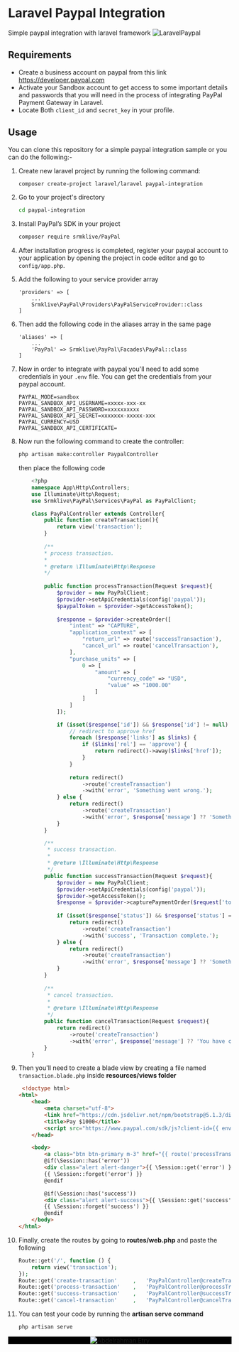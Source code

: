 # Laravel Paypal Integration
Simple paypal integration with laravel framework
![LaravelPaypal](https://abdelrahmanetry.info/assets/github/paypal_laravel.png.png)

## Requirements
- Create a business account on paypal from this link https://developer.paypal.com
- Activate your Sandbox account to get access to some important details and passwords that you will need in the process of integrating PayPal Payment Gateway in Laravel.
- Locate Both `client_id` and `secret_key` in your profile.

## Usage
You can clone this repository for a simple paypal integration sample or you can do the following:-

1. Create new laravel project by running the following command:
    ```bash
    composer create-project laravel/laravel paypal-integration
    ```
2. Go to your project's directory 
    ```bash
    cd paypal-integration
    ```
3. Install PayPal’s SDK in your project 
    ```bash
    composer require srmklive/PayPal
    ```
4. After installation progress is completed, register your paypal account to your application by opening the project in code editor and go to `config/app.php`.

5. Add the following to your service provider array 
    ~~~
    'providers' => [
        ...
        Srmklive\PayPal\Providers\PayPalServiceProvider::class
    ]
    ~~~

6. Then add the following code in the aliases array in the same page
    ~~~
    'aliases' => [
        ...
        'PayPal' => Srmklive\PayPal\Facades\PayPal::class
    ]
    ~~~

7. Now in order to integrate with paypal you'll need to add some credentials in your `.env` file. You can get the credentials from your paypal account.
    ```
    PAYPAL_MODE=sandbox
    PAYPAL_SANDBOX_API_USERNAME=xxxxx-xxx-xx
    PAYPAL_SANDBOX_API_PASSWORD=xxxxxxxxxx
    PAYPAL_SANDBOX_API_SECRET=xxxxxxx-xxxxx-xxx
    PAYPAL_CURRENCY=USD
    PAYPAL_SANDBOX_API_CERTIFICATE=
    ```
8. Now run the following command to create the controller:
    ```bash
    php artisan make:controller PaypalController
    ```
    then place the following code
    ```php
        <?php
        namespace App\Http\Controllers;
        use Illuminate\Http\Request;
        use Srmklive\PayPal\Services\PayPal as PayPalClient;
    
        class PayPalController extends Controller{
            public function createTransaction(){
                return view('transaction');
            }
            
            /**
            * process transaction.
            *
            * @return \Illuminate\Http\Response
            */
            
            public function processTransaction(Request $request){
                $provider = new PayPalClient;
                $provider->setApiCredentials(config('paypal'));
                $paypalToken = $provider->getAccessToken();
        
                $response = $provider->createOrder([
                    "intent" => "CAPTURE",
                    "application_context" => [
                        "return_url" => route('successTransaction'),
                        "cancel_url" => route('cancelTransaction'),
                    ],
                    "purchase_units" => [
                        0 => [
                            "amount" => [
                                "currency_code" => "USD",
                                "value" => "1000.00"
                            ]
                        ]
                    ]
                ]);
    
                if (isset($response['id']) && $response['id'] != null) {
                    // redirect to approve href
                    foreach ($response['links'] as $links) {
                        if ($links['rel'] == 'approve') {
                            return redirect()->away($links['href']);
                        }
                    }
        
                    return redirect()
                        ->route('createTransaction')
                        ->with('error', 'Something went wrong.');
                } else {
                    return redirect()
                        ->route('createTransaction')
                        ->with('error', $response['message'] ?? 'Something went wrong.');
                }
            }
    
            /**
             * success transaction.
             *
             * @return \Illuminate\Http\Response
             */
            public function successTransaction(Request $request){
                $provider = new PayPalClient;
                $provider->setApiCredentials(config('paypal'));
                $provider->getAccessToken();
                $response = $provider->capturePaymentOrder($request['token']);
        
                if (isset($response['status']) && $response['status'] == 'COMPLETED') {
                    return redirect()
                        ->route('createTransaction')
                        ->with('success', 'Transaction complete.');
                } else {
                    return redirect()
                        ->route('createTransaction')
                        ->with('error', $response['message'] ?? 'Something went wrong.');
                }
            }
        
            /**
             * cancel transaction.
             *
             * @return \Illuminate\Http\Response
             */
            public function cancelTransaction(Request $request){
                return redirect()
                    ->route('createTransaction')
                    ->with('error', $response['message'] ?? 'You have canceled the transaction.');
            }
        }
    ```

9. Then you'll need to create a blade view by creating a file named `transaction.blade.php` inside **resources/views folder**
    ```html
     <!doctype html>
    <html>
        <head>
            <meta charset="utf-8">
            <link href="https://cdn.jsdelivr.net/npm/bootstrap@5.1.3/dist/css/bootstrap.min.css" rel="stylesheet">
            <title>Pay $1000</title>
            <script src="https://www.paypal.com/sdk/js?client-id={{ env('PAYPAL_SANDBOX_CLIENT_ID') }}"></script>
        </head>

        <body>
            <a class="btn btn-primary m-3" href="{{ route('processTransaction') }}">Pay $1000</a>
            @if(\Session::has('error'))
            <div class="alert alert-danger">{{ \Session::get('error') }}</div>
            {{ \Session::forget('error') }}
            @endif
    
            @if(\Session::has('success'))
            <div class="alert alert-success">{{ \Session::get('success') }}</div>
            {{ \Session::forget('success') }}
            @endif
        </body>
    </html>
    ```
10. Finally, create the routes by going to **routes/web.php** and paste the following
    ```php 
    Route::get('/', function () {
        return view('transaction');
    });
    Route::get('create-transaction'     ,   'PayPalController@createTransaction')->name('createTransaction');
    Route::get('process-transaction'    ,   'PayPalController@processTransaction')->name('processTransaction');
    Route::get('success-transaction'    ,   'PayPalController@successTransaction')->name('successTransaction');
    Route::get('cancel-transaction'     ,   'PayPalController@cancelTransaction')->name('cancelTransaction');
    ```

11. You can test your code by running the **artisan serve command** 
    ```bash 
    php artisan serve 
    ```

<p dir="auto" style="background-color: black;width: 100%;text-align: center;"><a target="_blank" rel="noopener noreferrer" href="https://camo.githubusercontent.com/8f1b48352d820638c852c739eb5ef21f359d466656ecfa43cd65914cc22c0622/68747470733a2f2f616264656c7261686d616e657472792e696e666f2f6173736574732f6769746875622f504c6f676f2e706e67"><img src="https://camo.githubusercontent.com/8f1b48352d820638c852c739eb5ef21f359d466656ecfa43cd65914cc22c0622/68747470733a2f2f616264656c7261686d616e657472792e696e666f2f6173736574732f6769746875622f504c6f676f2e706e67" alt="Abdelrahman Etry" data-canonical-src="https://abdelrahmanetry.info/assets/github/PLogo.png" style="max-width: 100%;background-color: black;"></a></p>